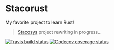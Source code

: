 # Stacorust

My favorite project to learn Rust!

> [Stacosys](https://github.com/kianby/stacosys) project rewriting in progress...

[![Travis build status](https://travis-ci.com/kianby/stacorust.svg?branch=master)](https://travis-ci.org/kianby/stacorust)
[![Codecov coverage status](https://codecov.io/gh/kianby/stacorust/graph/badge.svg)](https://codecov.io/gh/kianby/stacorust)
